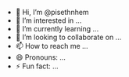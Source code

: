 - 👋 Hi, I’m @pisethnhem
- 👀 I’m interested in ...
- 🌱 I’m currently learning ...
- 💞️ I’m looking to collaborate on ...
- 📫 How to reach me ...
- 😄 Pronouns: ...
- ⚡ Fun fact: ...

<!---
pisethnhem/pisethnhem is a ✨ special ✨ repository because its `README.md` (this file) appears on your GitHub profile.
You can click the Preview link to take a look at your changes.
--->
